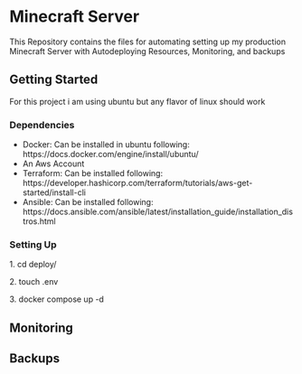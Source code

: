 <h1>Minecraft Server</h1>
<p>This Repository contains the files for automating setting up my production Minecraft Server with Autodeploying Resources, Monitoring, and backups </p>
<h2>Getting Started</h2>
<p>For this project i am using ubuntu but any flavor of linux should work</p>
<h3>Dependencies</h3>
<ul>
  <li>Docker: Can be installed in ubuntu following: https://docs.docker.com/engine/install/ubuntu/</li>
  <li>An Aws Account</li>
  <li>Terraform: Can be installed following: https://developer.hashicorp.com/terraform/tutorials/aws-get-started/install-cli</li>
  <li>Ansible: Can be installed following: https://docs.ansible.com/ansible/latest/installation_guide/installation_distros.html</li>
</ul>
<h3>Setting Up</h3>
<p>1. cd deploy/</p>
<p>2. touch .env</p>
<p>3. docker compose up -d </p>


<h2>Monitoring</h2>

<h2>Backups</h2>
